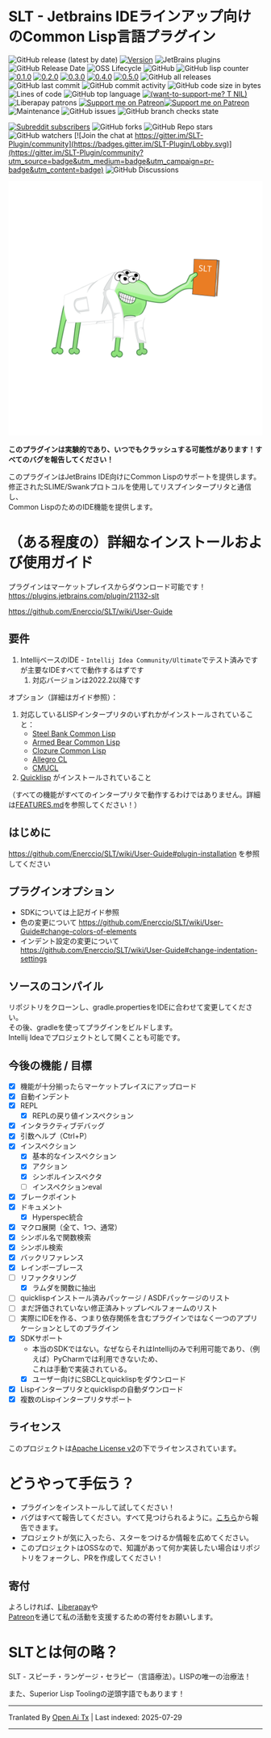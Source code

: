 # SLT - Jetbrains IDEラインアップ向けのCommon Lisp言語プラグイン

![GitHub release (latest by date)](https://img.shields.io/github/v/release/Enerccio/SLT)
[![Version](https://img.shields.io/jetbrains/plugin/v/21132-slt.svg)](https://plugins.jetbrains.com/plugin/21132-slt)
![JetBrains plugins](https://img.shields.io/jetbrains/plugin/d/21132)
![GitHub Release Date](https://img.shields.io/github/release-date/Enerccio/SLT)
![OSS Lifecycle](https://img.shields.io/osslifecycle/Enerccio/SLT)
![GitHub](https://img.shields.io/github/license/Enerccio/SLT)
![GitHub lisp counter](https://img.shields.io/github/search/Enerccio/SLT/lisp)
[![0.1.0](https://badgen.net/github/milestones/enerccio/SLT/1)](https://github.com/enerccio/SLT/milestone/1)
[![0.2.0](https://badgen.net/github/milestones/enerccio/SLT/2)](https://github.com/enerccio/SLT/milestone/2)
[![0.3.0](https://badgen.net/github/milestones/enerccio/SLT/4)](https://github.com/enerccio/SLT/milestone/4)
[![0.4.0](https://badgen.net/github/milestones/enerccio/SLT/5)](https://github.com/enerccio/SLT/milestone/5)
[![0.5.0](https://badgen.net/github/milestones/enerccio/SLT/6)](https://github.com/enerccio/SLT/milestone/6)
![GitHub all releases](https://img.shields.io/github/downloads/Enerccio/SLT/total)
![GitHub last commit](https://img.shields.io/github/last-commit/Enerccio/SLT)
![GitHub commit activity](https://img.shields.io/github/commit-activity/m/Enerccio/SLT)
![GitHub code size in bytes](https://img.shields.io/github/languages/code-size/Enerccio/SLT)
![Lines of code](https://img.shields.io/tokei/lines/github/Enerccio/SLT)
![GitHub top language](https://img.shields.io/github/languages/top/Enerccio/SLT)
[![(want-to-support-me? T NIL)](https://img.shields.io/liberapay/receives/Enerccio.svg?logo=liberapay)](https://liberapay.com/Enerccio)
![Liberapay patrons](https://img.shields.io/liberapay/patrons/Enerccio)
[![Support me on Patreon](https://img.shields.io/endpoint.svg?url=https%3A%2F%2Fshieldsio-patreon.vercel.app%2Fapi%3Fusername%3Denerccio%26type%3Dpledges&style=flat)](https://patreon.com/enerccio)[![Support me on Patreon](https://img.shields.io/endpoint.svg?url=https%3A%2F%2Fshieldsio-patreon.vercel.app%2Fapi%3Fusername%3Denerccio%26type%3Dpatrons&style=flat)](https://patreon.com/enerccio)
![Maintenance](https://img.shields.io/maintenance/yes/2023)
![GitHub issues](https://img.shields.io/github/issues/Enerccio/SLT)
![GitHub branch checks state](https://img.shields.io/github/checks-status/Enerccio/SLT/master)

[![Subreddit subscribers](https://img.shields.io/reddit/subreddit-subscribers/SLT_IDE?style=social)](https://old.reddit.com/r/SLT_IDE/)
![GitHub forks](https://img.shields.io/github/forks/Enerccio/SLT?style=social)
![GitHub Repo stars](https://img.shields.io/github/stars/Enerccio/SLT?style=social)
![GitHub watchers](https://img.shields.io/github/watchers/Enerccio/SLT?style=social)
[![Join the chat at https://gitter.im/SLT-Plugin/community](https://badges.gitter.im/SLT-Plugin/Lobby.svg)](https://gitter.im/SLT-Plugin/community?utm_source=badge&utm_medium=badge&utm_campaign=pr-badge&utm_content=badge)
![GitHub Discussions](https://img.shields.io/github/discussions/Enerccio/SLT)

![Image](https://raw.githubusercontent.com/Enerccio/SLT/master/src/main/resources/logo/logo.svg)

**このプラグインは実験的であり、いつでもクラッシュする可能性があります！すべてのバグを報告してください！**

このプラグインはJetBrains IDE向けにCommon Lispのサポートを提供します。  
修正されたSLIME/Swankプロトコルを使用してリスプインタープリタと通信し、  
Common LispのためのIDE機能を提供します。

# （ある程度の）詳細なインストールおよび使用ガイド

プラグインはマーケットプレイスからダウンロード可能です！ https://plugins.jetbrains.com/plugin/21132-slt

https://github.com/Enerccio/SLT/wiki/User-Guide

## 要件

1) IntellijベースのIDE - `Intellij Idea Community/Ultimate`でテスト済みですが主要なIDEすべてで動作するはずです  
   1) 対応バージョンは2022.2以降です

オプション（詳細はガイド参照）：

1) 対応しているLISPインタープリタのいずれかがインストールされていること：  
   * [Steel Bank Common Lisp](https://www.sbcl.org/)  
   * [Armed Bear Common Lisp](https://armedbear.common-lisp.dev/)  
   * [Clozure Common Lisp](https://ccl.clozure.com/)  
   * [Allegro CL](https://franz.com/products/allegro-common-lisp/)  
   * [CMUCL](https://www.cons.org/cmucl/)  
2) [Quicklisp](https://www.quicklisp.org/beta/) がインストールされていること

（すべての機能がすべてのインタープリタで動作するわけではありません。詳細は[FEATURES.md](https://raw.githubusercontent.com/Enerccio/SLT/master/FEATURES.md)を参照してください！）

## はじめに

https://github.com/Enerccio/SLT/wiki/User-Guide#plugin-installation を参照してください

## プラグインオプション

- SDKについては上記ガイド参照  
- 色の変更について https://github.com/Enerccio/SLT/wiki/User-Guide#change-colors-of-elements  
- インデント設定の変更について https://github.com/Enerccio/SLT/wiki/User-Guide#change-indentation-settings  

## ソースのコンパイル

リポジトリをクローンし、gradle.propertiesをIDEに合わせて変更してください。  
その後、gradleを使ってプラグインをビルドします。  
Intellij Ideaでプロジェクトとして開くことも可能です。

## 今後の機能 / 目標

* [x] 機能が十分揃ったらマーケットプレイスにアップロード  
* [x] 自動インデント  
* [x] REPL  
  * [x] REPLの戻り値インスペクション  
* [x] インタラクティブデバッグ  
* [x] 引数ヘルプ（Ctrl+P）  
* [x] インスペクション  
  * [x] 基本的なインスペクション  
  * [x] アクション  
  * [x] シンボルインスペクタ  
  * [ ] インスペクションeval  
* [x] ブレークポイント  
* [x] ドキュメント  
  * [x] Hyperspec統合  
* [x] マクロ展開（全て、1つ、通常）  
* [x] シンボル名で関数検索  
* [x] シンボル検索
* [x] バックリファレンス  
* [x] レインボーブレース  
* [ ] リファクタリング  
  * [x] ラムダを関数に抽出  
* [ ] quicklispインストール済みパッケージ / ASDFパッケージのリスト  
* [ ] まだ評価されていない修正済みトップレベルフォームのリスト  
* [ ] 実際にIDEを作る、つまり依存関係を含むプラグインではなく一つのアプリケーションとしてのプラグイン  
* [x] SDKサポート  
    * 本当のSDKではない。なぜならそれはIntellijのみで利用可能であり、（例えば）PyCharmでは利用できないため、  
      これは手動で実装されている。  
    * [x] ユーザー向けにSBCLとquicklispをダウンロード  
* [x] Lispインタープリタとquicklispの自動ダウンロード  
* [x] 複数のLispインタープリタサポート  

## ライセンス  

このプロジェクトは[Apache License v2](https://raw.githubusercontent.com/Enerccio/SLT/master/LICENSE.txt)の下でライセンスされています。  

# どうやって手伝う？  

* プラグインをインストールして試してください！  
* バグはすべて報告してください。すべて見つけられるように。[こちら](https://github.com/enerccio/SLT/issues/new)から報告できます。  
* プロジェクトが気に入ったら、スターをつけるか情報を広めてください。  
* このプロジェクトはOSSなので、知識があって何か実装したい場合はリポジトリをフォークし、PRを作成してください！  

## 寄付  

よろしければ、[Liberapay](https://liberapay.com/Enerccio/donate)や  
[Patreon](https://www.patreon.com/enerccio)を通じて私の活動を支援するための寄付をお願いします。  

# SLTとは何の略？  

SLT - スピーチ・ランゲージ・セラピー（言語療法）。LISPの唯一の治療法！  

また、Superior Lisp Toolingの逆頭字語でもあります！


---


Tranlated By [Open Ai Tx](https://github.com/OpenAiTx/OpenAiTx) | Last indexed: 2025-07-29


---